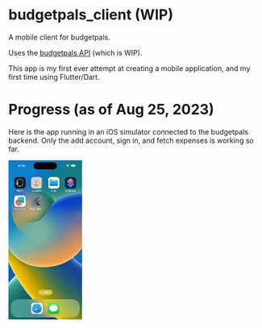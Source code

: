 # budgetpals_client (WIP)

A mobile client for budgetpals. 

Uses the [budgetpals API](https://github.com/markCwatson/budgetpals) (which is WIP).

This app is my first ever attempt at creating a mobile application, and my first time using Flutter/Dart.

# Progress (as of Aug 25, 2023)

Here is the app running in an iOS simulator connected to the budgetpals backend. Only the add account, sign in, and fetch expenses is working so far.

![alt-text][1]

[1]: gif/2023.08.25_budgetpals_app.gif "The budgetpals app running"